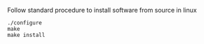 Follow standard procedure to install software from source in linux

    ./configure
	make
	make install

